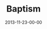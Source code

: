 ---
layout: message
category: message
series: "Kingdom Come"
title: "Baptism"
date: 2013-11-23-00-00
message_id: 832
sc-permalink-url: "http://soundcloud.com/crdschurch/baptism"
audio: "http://s3.amazonaws.com/crossroads-media/messages/audio/kingdomcome_07.mp3"
audio-duration: "31:21"
description: "Baptism"
video: "http://s3.amazonaws.com/crossroads-media/messages/video/kingdomcome_07.mp4"
video-duration: "31:21"
yt-video-id: "IIh7vng9eV4"
video-image: "http://s3.amazonaws.com/crossroads-media/images/kingdomcome_07_still.jpg"
program: "http://s3.amazonaws.com/crossroads-media/documents/11_23-24_13Program_LO.pdf"
tag: 
 - baptism
 - journey
 - kingdom-come
 - crossroads
 - crossroads-church
 - program
explicit: false
---